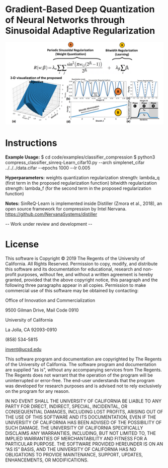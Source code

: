 # Gradient-Based Deep Quantization of Neural Networks through Sinusoidal Adaptive Regularization

![Image description](sinreq_learn.png)

# Instructions

**Example Usage:**
$ cd code/examples/classifier_compression
$ python3 compress_classifier_sinreq-Learn_cifar10.py --arch simplenet_cifar ../../../data.cifar --epochs 1000 --lr 0.005

**Hyperparameters:**
weights quantization regularization strength: lambda_q (first term in the proposed regularization function)
bitwidth regularization strength: lambda_f (for the second term in the proposed regularization function)

**Notes:**
SinReQ-Learn is implemented inside Distiller (Zmora et al., 2018), an open source framework for compression by Intel Nervana.
https://github.com/NervanaSystems/distiller

-- Work under review and  development --  

# License

This software is Copyright © 2019 The Regents of the University of California. All Rights Reserved. Permission to copy, modify, and distribute this software and its documentation for educational, research and non-profit purposes, without fee, and without a written agreement is hereby granted, provided that the above copyright notice, this paragraph and the following three paragraphs appear in all copies. Permission to make commercial use of this software may be obtained by contacting:

Office of Innovation and Commercialization

9500 Gilman Drive, Mail Code 0910

University of California

La Jolla, CA 92093-0910

(858) 534-5815

invent@ucsd.edu

This software program and documentation are copyrighted by The Regents of the University of California. The software program and documentation are supplied “as is”, without any accompanying services from The Regents. The Regents does not warrant that the operation of the program will be uninterrupted or error-free. The end-user understands that the program was developed for research purposes and is advised not to rely exclusively on the program for any reason.

IN NO EVENT SHALL THE UNIVERSITY OF CALIFORNIA BE LIABLE TO ANY PARTY FOR DIRECT, INDIRECT, SPECIAL, INCIDENTAL, OR CONSEQUENTIAL DAMAGES, INCLUDING LOST PROFITS, ARISING OUT OF THE USE OF THIS SOFTWARE AND ITS DOCUMENTATION, EVEN IF THE UNIVERSITY OF CALIFORNIA HAS BEEN ADVISED OF THE POSSIBILITY OF SUCH DAMAGE. THE UNIVERSITY OF CALIFORNIA SPECIFICALLY DISCLAIMS ANY WARRANTIES, INCLUDING, BUT NOT LIMITED TO, THE IMPLIED WARRANTIES OF MERCHANTABILITY AND FITNESS FOR A PARTICULAR PURPOSE. THE SOFTWARE PROVIDED HEREUNDER IS ON AN “AS IS” BASIS, AND THE UNIVERSITY OF CALIFORNIA HAS NO OBLIGATIONS TO PROVIDE MAINTENANCE, SUPPORT, UPDATES, ENHANCEMENTS, OR MODIFICATIONS.

